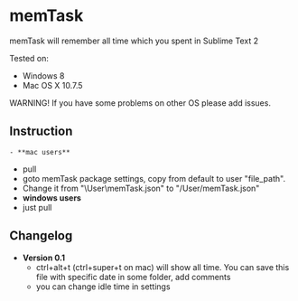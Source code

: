 memTask
===============

memTask will remember all time which you spent in Sublime Text 2

Tested on:
- Windows 8
- Mac OS X 10.7.5

WARNING! If you have some problems on other OS please add issues.

## Instruction
	- **mac users**
  - pull
  - goto memTask package settings, copy from default to user "file_path".
  - Change it from "\\User\\memTask.json" to "/User/memTask.json"
  - **windows users**
  - just pull


## Changelog

- **Version 0.1**
  - ctrl+alt+t (ctrl+super+t on mac) will show all time. You can save this file with specific date in some folder, add comments
  - you can change idle time in settings
